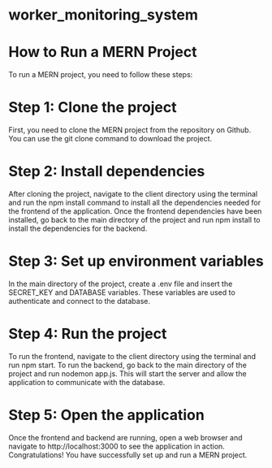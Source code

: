 # worker_monitoring_system

# How to Run a MERN Project

To run a MERN project, you need to follow these steps:

# Step 1: Clone the project

First, you need to clone the MERN project from the repository on Github. You can use the git clone command to download the project. 

# Step 2: Install dependencies

After cloning the project, navigate to the client directory using the terminal and run the npm install command to install all the dependencies needed for the frontend of the application.
Once the frontend dependencies have been installed, go back to the main directory of the project and run npm install to install the dependencies for the backend.

# Step 3: Set up environment variables

In the main directory of the project, create a .env file and insert the SECRET_KEY and DATABASE variables. These variables are used to authenticate and connect to the database.

# Step 4: Run the project

To run the frontend, navigate to the client directory using the terminal and run npm start.
To run the backend, go back to the main directory of the project and run nodemon app.js. This will start the server and allow the application to communicate with the database.

# Step 5: Open the application

Once the frontend and backend are running, open a web browser and navigate to http://localhost:3000 to see the application in action.
Congratulations! You have successfully set up and run a MERN project.
